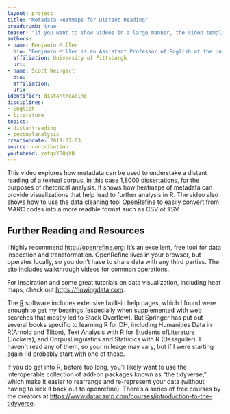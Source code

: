 ```yaml
---
layout: project
title: "Metadata Heatmaps for Distant Reading"
breadcrumb: true
teaser: "If you want to show videos in a large manner, the video template is the right choice."
authors: 
- name: Benjamin Miller
  bio: "Benjamin Miller is an Assistant Professor of English at the University of Pittsburgh, focusing on digital research and pedagogy. He is the author of “Mapping the Methods of Composition/Rhetoric Dissertations: A ‘Landscape Plotted and Pieced,’ ” an article drawing on data visualization of several thousand documents, published in College Composition and Communication. Ben received a CCCC Emergent Research/er Grant in 2017 for work toward his multimodal book project, “Distant Readings of Disciplinarity: Knowing and Doing in Composition/Rhetoric Dissertations.”"
  affiliation: University of Pittsburgh
  uri:
- name: Scott Weingart
  bio:
  affiliation:
  uri:
identifier: distantreading
disciplines: 
- English
- literature
topics:
- distantreading
- textualanalysis
creationdate: 2019-07-03
source: contribution
youtubeid: yofqxY8QqXQ
---
```



This video explores how metadata can be used to understake a distant reading of a textual corpus, in this case 1,8000 dissertations, for the purposes of rhetorical analysis. It shows how heatmaps of metadata can provide visualizations that help lead to further analysis in R. The video also shows how to use the data cleaning tool [OpenRefine](http://openrefine.org/) to easily convert from MARC codes into a more readble format such as CSV ot TSV. 

## Further Reading and Resources

I highly recommend http://openrefine.org: it’s an excellent, free tool for data inspection and transformation. OpenRefine lives in your browser, but operates locally, so you don’t have to share data with any third parties. The site includes walkthrough videos for common operations.

For inspiration and some great tutorials on data visualization, including heat maps, check out https://flowingdata.com.

The [R](https://www.r-project.org/) software includes extensive built-in help pages, which I found were enough to get my bearings (especially when supplemented with web searches that mostly led to Stack Overflow). But Springer has put out several books specific to learning R for DH, including Humanities Data in R(Arnold and Tilton), Text Analysis with R for Students ofLiterature (Jockers), and CorpusLinguistics and Statistics with R (Desaguiler). I haven't read any of them, so your mileage may vary, but if I were starting again I'd probably start with one of these.

If you do get into R, before too long, you’ll likely want to use the interoperable collection of add-on packages known as “the tidyverse,” which make it easier to rearrange and re-represent your data (without having to kick it back out to openrefine). There’s a series of free courses by the creators at https://www.datacamp.com/courses/introduction-to-the-tidyverse. 
